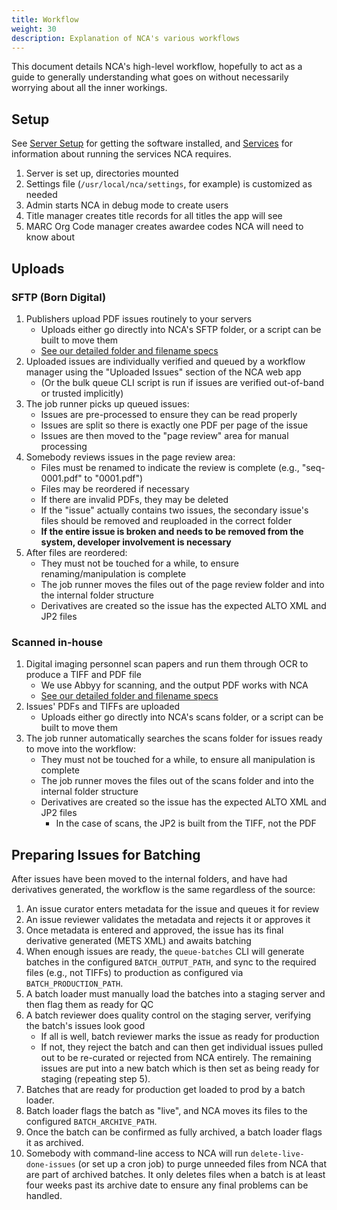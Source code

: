 ```yaml
---
title: Workflow
weight: 30
description: Explanation of NCA's various workflows
---
```


This document details NCA's high-level workflow, hopefully to act as a guide to
generally understanding what goes on without necessarily worrying about all the
inner workings.

## Setup

See [Server Setup](/setup/server-setup) for getting the software installed, and
[Services](/setup/services) for information about running the services NCA
requires.

1. Server is set up, directories mounted
1. Settings file (`/usr/local/nca/settings`, for example) is customized as needed
1. Admin starts NCA in debug mode to create users
1. Title manager creates title records for all titles the app will see
1. MARC Org Code manager creates awardee codes NCA will need to know about

## Uploads

### SFTP (Born Digital)

1. Publishers upload PDF issues routinely to your servers
   - Uploads either go directly into NCA's SFTP folder, or a script can be built to move them
   - [See our detailed folder and filename specs](/specs/upload-specs)
1. Uploaded issues are individually verified and queued by a workflow manager using the "Uploaded Issues" section of the NCA web app
   - (Or the bulk queue CLI script is run if issues are verified out-of-band or trusted implicitly)
1. The job runner picks up queued issues:
   - Issues are pre-processed to ensure they can be read properly
   - Issues are split so there is exactly one PDF per page of the issue
   - Issues are then moved to the "page review" area for manual processing
1. Somebody reviews issues in the page review area:
   - Files must be renamed to indicate the review is complete (e.g., "seq-0001.pdf" to "0001.pdf")
   - Files may be reordered if necessary
   - If there are invalid PDFs, they may be deleted
   - If the "issue" actually contains two issues, the secondary issue's files should be removed and reuploaded in the correct folder
   - **If the entire issue is broken and needs to be removed from the system, developer involvement is necessary**
1. After files are reordered:
   - They must not be touched for a while, to ensure renaming/manipulation is complete
   - The job runner moves the files out of the page review folder and into the internal folder structure
   - Derivatives are created so the issue has the expected ALTO XML and JP2 files

### Scanned in-house

1. Digital imaging personnel scan papers and run them through OCR to produce a TIFF and PDF file
   - We use Abbyy for scanning, and the output PDF works with NCA
   - [See our detailed folder and filename specs](/specs/upload-specs)
1. Issues' PDFs and TIFFs are uploaded
   - Uploads either go directly into NCA's scans folder, or a script can be built to move them
1. The job runner automatically searches the scans folder for issues ready to move into the workflow:
   - They must not be touched for a while, to ensure all manipulation is complete
   - The job runner moves the files out of the scans folder and into the internal folder structure
   - Derivatives are created so the issue has the expected ALTO XML and JP2 files
     - In the case of scans, the JP2 is built from the TIFF, not the PDF

## Preparing Issues for Batching

After issues have been moved to the internal folders, and have had derivatives
generated, the workflow is the same regardless of the source:

1. An issue curator enters metadata for the issue and queues it for review
2. An issue reviewer validates the metadata and rejects it or approves it
3. Once metadata is entered and approved, the issue has its final derivative
   generated (METS XML) and awaits batching
4. When enough issues are ready, the `queue-batches` CLI will generate batches
   in the configured `BATCH_OUTPUT_PATH`, and sync to the required files (e.g.,
   not TIFFs) to production as configured via `BATCH_PRODUCTION_PATH`.
5. A batch loader must manually load the batches into a staging server and then
   flag them as ready for QC
6. A batch reviewer does quality control on the staging server, verifying the
   batch's issues look good
   - If all is well, batch reviewer marks the issue as ready for production
   - If not, they reject the batch and can then get individual issues pulled
     out to be re-curated or rejected from NCA entirely. The remaining issues
     are put into a new batch which is then set as being ready for staging
     (repeating step 5).
7. Batches that are ready for production get loaded to prod by a batch loader.
8. Batch loader flags the batch as "live", and NCA moves its files to the
   configured `BATCH_ARCHIVE_PATH`.
9. Once the batch can be confirmed as fully archived, a batch loader flags it
   as archived.
10. Somebody with command-line access to NCA will run `delete-live-done-issues`
    (or set up a cron job) to purge unneeded files from NCA that are part of
    archived batches. It only deletes files when a batch is at least four weeks
    past its archive date to ensure any final problems can be handled.
